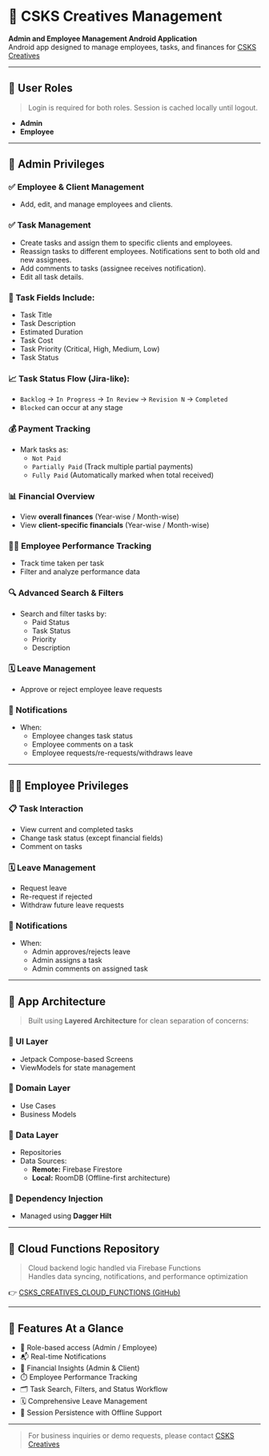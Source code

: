 # 📱 CSKS Creatives Management  
**Admin and Employee Management Android Application**  
Android app designed to manage employees, tasks, and finances for [CSKS Creatives](https://cskscreatives.com/)

---

## 👥 User Roles
> Login is required for both roles. Session is cached locally until logout.

- **Admin**
- **Employee**

---

## 🔐 Admin Privileges

### ✅ Employee & Client Management
- Add, edit, and manage employees and clients.

### ✅ Task Management
- Create tasks and assign them to specific clients and employees.
- Reassign tasks to different employees. Notifications sent to both old and new assignees.
- Add comments to tasks (assignee receives notification).
- Edit all task details.

### 🎯 Task Fields Include:
- Task Title  
- Task Description  
- Estimated Duration  
- Task Cost  
- Task Priority (Critical, High, Medium, Low)  
- Task Status

### 📈 Task Status Flow (Jira-like):
- `Backlog` → `In Progress` → `In Review` → `Revision N` → `Completed`
- `Blocked` can occur at any stage

### 💰 Payment Tracking
- Mark tasks as:
  - `Not Paid`
  - `Partially Paid` (Track multiple partial payments)
  - `Fully Paid` (Automatically marked when total received)

### 📊 Financial Overview
- View **overall finances** (Year-wise / Month-wise)
- View **client-specific financials** (Year-wise / Month-wise)

### 🧑‍💼 Employee Performance Tracking
- Track time taken per task
- Filter and analyze performance data

### 🔍 Advanced Search & Filters
- Search and filter tasks by:
  - Paid Status
  - Task Status
  - Priority
  - Description

### 🗓️ Leave Management
- Approve or reject employee leave requests

### 🔔 Notifications
- When:
  - Employee changes task status
  - Employee comments on a task
  - Employee requests/re-requests/withdraws leave

---

## 👨‍💼 Employee Privileges

### 📋 Task Interaction
- View current and completed tasks
- Change task status (except financial fields)
- Comment on tasks

### 🗓️ Leave Management
- Request leave
- Re-request if rejected
- Withdraw future leave requests

### 🔔 Notifications
- When:
  - Admin approves/rejects leave
  - Admin assigns a task
  - Admin comments on assigned task

---

## 🧠 App Architecture

> Built using **Layered Architecture** for clean separation of concerns:

### 🔹 UI Layer
- Jetpack Compose-based Screens
- ViewModels for state management

### 🔹 Domain Layer
- Use Cases
- Business Models

### 🔹 Data Layer
- Repositories
- Data Sources:
  - **Remote:** Firebase Firestore  
  - **Local:** RoomDB (Offline-first architecture)

### 🧩 Dependency Injection
- Managed using **Dagger Hilt**

---

## 🔗 Cloud Functions Repository

> Cloud backend logic handled via Firebase Functions  
> Handles data syncing, notifications, and performance optimization

👉 [CSKS_CREATIVES_CLOUD_FUNCTIONS (GitHub)](https://github.com/TharunDharmaraj/CSKS_CREATIVES_CLOUD_FUNCTIONS)

---

## 📌 Features At a Glance

- 🔐 Role-based access (Admin / Employee)
- 📬 Real-time Notifications
- 🧾 Financial Insights (Admin & Client)
- ⏱️ Employee Performance Tracking
- 🗂️ Task Search, Filters, and Status Workflow
- 🗓️ Comprehensive Leave Management
- 💾 Session Persistence with Offline Support

---

> For business inquiries or demo requests, please contact [CSKS Creatives](https://cskscreatives.com/)
